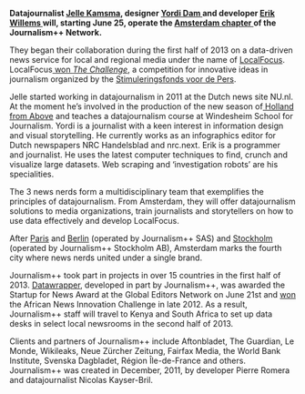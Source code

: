 **Datajournalist [Jelle Kamsma](http://twitter.com/ddjelle), designer [Yordi Dam ](http://twitter.com/yordidam)and developer [Erik Willems ](http://twitter.com/ehwillems)will, starting June 25, operate the [Amsterdam chapter ](http://amsterdam.jplusplus.org/)of the Journalism++ Network.**

They began their collaboration during the first half of 2013 on a data-driven news service for local and regional media under the name of [LocalFocus](http://localfocus.nl/). LocalFocus[ won _The Challenge_](http://www.persinnovatie.nl/10305/nl/winnaars-the-challenge-2013-bekendgemaakt), a competition for innovative ideas in journalism organized by the [Stimuleringsfonds voor de Pers](http://www.persinnovatie.nl/).

Jelle started working in datajournalism in 2011 at the Dutch news site NU.nl. At the moment he’s involved in the production of the new season of[ Holland from Above](http://nederlandvanboven.vpro.nl/afleveringen/overzicht.html) and teaches a datajournalism course at Windesheim School for Journalism. Yordi is a journalist with a keen interest in information design and visual storytelling. He currently works as an infographics editor for Dutch newspapers NRC Handelsblad and nrc.next. Erik is a programmer and journalist. He uses the latest computer techniques to find, crunch and visualize large datasets. Web scraping and ‘investigation robots’ are his specialities.

The 3 news nerds form a multidisciplinary team that exemplifies the principles of datajournalism. From Amsterdam, they will offer datajournalism solutions to media organizations, train journalists and storytellers on how to use data effectively and develop LocalFocus.

After [Paris](http://paris.jplusplus.org/) and [Berlin](http://berlin.jplusplus.org) (operated by Journalism++ SAS) and [Stockholm](http://jplusplus.se/) (operated by Journalism++ Stockholm AB), Amsterdam marks the fourth city where news nerds united under a single brand.

Journalism++ took part in projects in over 15 countries in the first half of 2013. [Datawrapper](http://datawrapper.de/), developed in part by Journalism++, was awarded the Startup for News Award at the Global Editors Network on June 21st and [won](http://africannewschallenge.org/2012-winners/) the African News Innovation Challenge in late 2012. As a result, Journalism++ staff will travel to Kenya and South Africa to set up data desks in select local newsrooms in the second half of 2013.

Clients and partners of Journalism++ include Aftonbladet, The Guardian, Le Monde, Wikileaks, Neue Zürcher Zeitung, Fairfax Media, the World Bank Institute, Svenska Dagbladet, Région Île-de-France and others. Journalism++ was created in December, 2011, by developer Pierre Romera and datajournalist Nicolas Kayser-Bril.